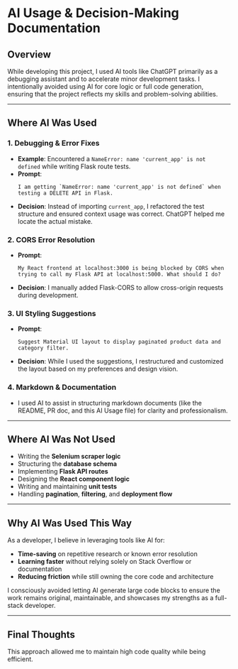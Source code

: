 
# AI Usage & Decision-Making Documentation

## Overview
While developing this project, I used AI tools like ChatGPT primarily as a debugging assistant and to accelerate minor development tasks. I intentionally avoided using AI for core logic or full code generation, ensuring that the project reflects my skills and problem-solving abilities.

---

## Where AI Was Used

### 1. Debugging & Error Fixes
- **Example**: Encountered a `NameError: name 'current_app' is not defined` while writing Flask route tests.
- **Prompt**:  
  ```
  I am getting `NameError: name 'current_app' is not defined` when testing a DELETE API in Flask.
  ```
- **Decision**: Instead of importing `current_app`, I refactored the test structure and ensured context usage was correct. ChatGPT helped me locate the actual mistake.

### 2. CORS Error Resolution
- **Prompt**:  
  ```
  My React frontend at localhost:3000 is being blocked by CORS when trying to call my Flask API at localhost:5000. What should I do?
  ```
- **Decision**: I manually added Flask-CORS to allow cross-origin requests during development.

### 3. UI Styling Suggestions
- **Prompt**:  
  ```
  Suggest Material UI layout to display paginated product data and category filter.
  ```
- **Decision**: While I used the suggestions, I restructured and customized the layout based on my preferences and design vision.

### 4. Markdown & Documentation
- I used AI to assist in structuring markdown documents (like the README, PR doc, and this AI Usage file) for clarity and professionalism.

---

## Where AI Was Not Used

- Writing the **Selenium scraper logic**
- Structuring the **database schema**
- Implementing **Flask API routes**
- Designing the **React component logic**
- Writing and maintaining **unit tests**
- Handling **pagination**, **filtering**, and **deployment flow**

---

## Why AI Was Used This Way
As a developer, I believe in leveraging tools like AI for:
- **Time-saving** on repetitive research or known error resolution
- **Learning faster** without relying solely on Stack Overflow or documentation
- **Reducing friction** while still owning the core code and architecture

I consciously avoided letting AI generate large code blocks to ensure the work remains original, maintainable, and showcases my strengths as a full-stack developer.

---

## Final Thoughts
This approach allowed me to maintain high code quality while being efficient.
